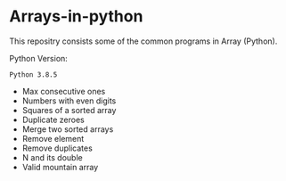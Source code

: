 # Arrays-in-python

This repositry consists some of the common programs in Array (Python).

Python Version:

	Python 3.8.5

- Max consecutive ones
- Numbers with even digits
- Squares of a sorted array
- Duplicate zeroes
- Merge two sorted arrays
- Remove element
- Remove duplicates
- N and its double
- Valid mountain array